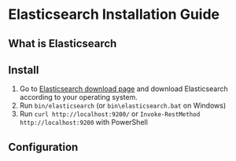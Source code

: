 # Elasticsearch Installation Guide

## What is Elasticsearch

## Install
1. Go to [Elasticsearch download page](https://www.elastic.co/downloads/elasticsearch) and download Elasticsearch according
to your operating system.  
2. Run `bin/elasticsearch` (or `bin\elasticsearch.bat` on Windows)
3. Run `curl http://localhost:9200/` or `Invoke-RestMethod http://localhost:9200` with PowerShell

## Configuration
